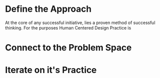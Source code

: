 # Define the Approach

At the core of any successful initiative, lies a proven method of successful thinking. For the purposes Human Centered Design Practice is

# Connect to the Problem Space

# Iterate on it's Practice
